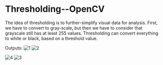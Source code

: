# Thresholding--OpenCV

The idea of thresholding is to further-simplify visual data for analysis. First, we have to convert to gray-scale, but then we have to consider that grayscale still has at least 255 values. 
Thresholding can convert everything to white or black, based on a threshold value.

Outputs:
![1](https://user-images.githubusercontent.com/25435330/43043053-1f35de8e-8da8-11e8-89ba-cdfc227830d4.PNG)
![2](https://user-images.githubusercontent.com/25435330/43043054-1f757d64-8da8-11e8-8dc6-f52e66fa0dfe.PNG)

![4](https://user-images.githubusercontent.com/25435330/43043056-1fe52bbe-8da8-11e8-918b-23898e6859e9.PNG)
![3](https://user-images.githubusercontent.com/25435330/43043055-1fadd6e6-8da8-11e8-9a30-ac6b7ee03300.PNG)
